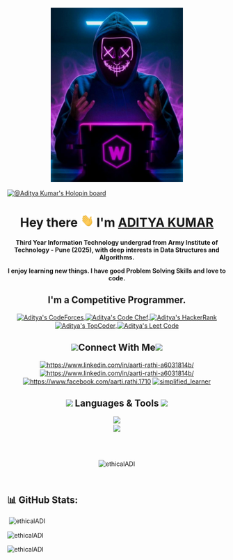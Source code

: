 <p align="center"> <img height="400px" src="https://github.com/ethicalADI/ethicalADI/blob/main/Hacker%20Nation.jpg" /> </p>

[![@Aditya Kumar's Holopin board](https://www.holopin.me/adityarathi1107)](https://holopin.io/@adityarathi1107)

<h1 align="center">Hey there <img src="https://github.com/ABSphreak/ABSphreak/blob/master/gifs/Hi.gif" width="30px"height="30px"> I'm <a href="https://in.linkedin.com/in/aditya-kumar-76b58b225">ADITYA KUMAR<a></h1>
<h4 align="center">
Third Year Information Technology undergrad from Army Institute of Technology - Pune (2025), with deep interests in Data Structures and Algorithms.
<br/>

I enjoy learning new things. I have good Problem Solving Skills and love to code.
<br/>
 </h4>

<h2 align="center">I'm a Competitive Programmer.</h2>
<p align="center">
<a href="https://codeforces.com/profile/ethicalADI">
  <img align="center" alt="Aditya's CodeForces" height="35px" width="30px" src="https://cdn.iconscout.com/icon/free/png-256/code-forces-3521352-2944796.png" />
</a>
<a href="https://www.codechef.com/users/ethical_adi">
  <img align="center" alt="Aditya's Code Chef" height="35px" width="30px" src="https://avatars.githubusercontent.com/u/11960354?v=4" />
</a>

<a href="https://www.hackerrank.com/ethicalADI">
  <img align="center" alt="Aditya's HackerRank" height="35px" width="30px" src="https://upload.wikimedia.org/wikipedia/commons/thumb/4/40/HackerRank_Icon-1000px.png/480px-HackerRank_Icon-1000px.png" />
</a>

<a href="https://auth.geeksforgeeks.org/user/adi1212">
  <img align="center" alt="Aditya's TopCoder" height="35px" width="30px" src="https://img.icons8.com/color/452/GeeksforGeeks.png" />
</a>

<a href="https://leetcode.com/ethicalADI">
  <img align="center" alt="Aditya's Leet Code" height="35px" width="30px" src="https://upload.wikimedia.org/wikipedia/commons/1/19/LeetCode_logo_black.png" />
</a>
</p>

<h2 align="center"> <img src="https://raw.githubusercontent.com/ShahriarShafin/ShahriarShafin/main/Assets/handshake.gif" width="50"/>Connect With Me<img src="https://raw.githubusercontent.com/ShahriarShafin/ShahriarShafin/main/Assets/handshake.gif" width="50"/> </h2>
<p align="center">
<a href="https://in.linkedin.com/in/aditya-kumar-76b58b225/" target="blank"><img align="center" src="https://raw.githubusercontent.com/rahuldkjain/github-profile-readme-generator/master/src/images/icons/Social/linked-in-alt.svg" alt="https://www.linkedin.com/in/aarti-rathi-a6031814b/" height="30" width="40" /></a>
 <a href="https://api.whatsapp.com/send/?phone=918459305244&text&app_absent=0&lang=en" target="blank"><img align="center" src="https://raw.githubusercontent.com/rahuldkjain/github-profile-readme-generator/master/src/images/icons/Social/whatsapp.svg" alt="https://www.linkedin.com/in/aarti-rathi-a6031814b/" height="30" width="40" /></a>
<a href="https://www.facebook.com/adityakumar.rathi.5/" target="blank"><img align="center" src="https://raw.githubusercontent.com/rahuldkjain/github-profile-readme-generator/master/src/images/icons/Social/facebook.svg" alt="https://www.facebook.com/aarti.rathi.1710" height="30" width="40" /></a>
<a href="https://www.instagram.com/adikumar_11" target="blank"><img align="center" src="https://raw.githubusercontent.com/rahuldkjain/github-profile-readme-generator/master/src/images/icons/Social/instagram.svg" alt="simplified_learner" height="30" width="40" /></a>
</p>

<h2 align="center"><img src="https://camo.githubusercontent.com/beb64ff21c883e318e4f5db5231c2ba4175705bea1c9249e82a41ab375db4f75/68747470733a2f2f6d65646961322e67697068792e636f6d2f6d656469612f51737347456d706b79454f684243623765312f67697068792e6769663f6369643d656366303565343761306e336769316266716e74716d6f62386739616964316f796a327772336473336d67373030626c267269643d67697068792e676966" width="25px" /> Languages & Tools <img src="https://camo.githubusercontent.com/beb64ff21c883e318e4f5db5231c2ba4175705bea1c9249e82a41ab375db4f75/68747470733a2f2f6d65646961322e67697068792e636f6d2f6d656469612f51737347456d706b79454f684243623765312f67697068792e6769663f6369643d656366303565343761306e336769316266716e74716d6f62386739616964316f796a327772336473336d67373030626c267269643d67697068792e676966" width="25px" /></h2>
<p align="center">
    <img src="https://skillicons.dev/icons?i=c,cpp,py,java,kotlin,html,css,js,bootstrap,nodejs,django,flask,git,firebase,react" />
  <br>
    <img src="https://skillicons.dev/icons?i=mysql,angular,bash,figma,vscode,ts,aws,gcp,mongodb,pug" />
</p><br>
<br />
<p align="center"> <img src="https://komarev.com/ghpvc/?username=ethicalADI&label=Profile%20views&color=0e75b6&style=flat" alt="ethicalADI" /> </p>
<br>

## 📊 GitHub Stats:

<p>&nbsp;<img align="center" src="https://github-readme-stats.vercel.app/api?username=ethicalADI&theme=merko&hide_border=false&include_all_commits=true&count_private=true&show_icons=true&locale=en" alt="ethicalADI" /></p>
<p><img align="center" src="https://github-readme-stats.vercel.app/api/top-langs?username=ethicalADI&theme=merko&hide_border=false&show_icons=true&locale=en&layout=compact" alt="ethicalADI" /></p>
<p><img align="center" src="https://github-readme-streak-stats.herokuapp.com/?user=ethicalADI&theme=merko&hide_border=false&include_all_commits=true&count_private=true&layout=compact" alt="ethicalADI" /></p>

